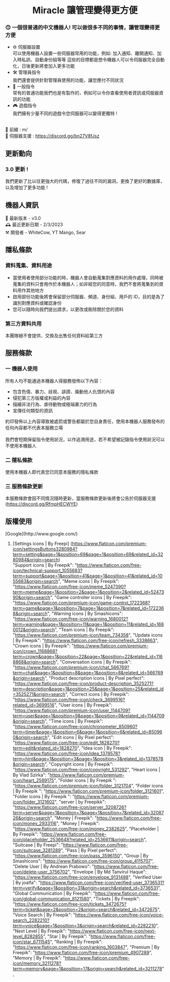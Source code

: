   <h1 align="center">Miracle 讓管理變得更方便</h1>

### 🙃 一個很普通的中文機器人! 可以做很多不同的事情，讓管理變得更方便

- ⚙️ 伺服器設置<br/>
  可以使用機器人設置一些伺服器常用的功能，例如: 加入通知、離開通知、加入時私訊、自動身份組等等
  這些的目標都是想令機器人可以令伺服器完全自動化，日後更新將會加入更多功能<br/>
- 🛠️ 管理員指令<br/>
  我們還會提供針對管理員使用的功能，讓您應付不同狀況<br/>
- 🤠 一般指令<br/>
  常有的普通功能我們也是有製作的，例如可以令你查看使用者資訊或伺服器資訊的功能<br/>
- 🎮 遊戲指令<br/>
  我們擁有少量不同的遊戲令您伺服器可以變得更獨特 !<br/><br/>

🔖 前綴 : m/<br/>
📒 伺服器支援 : https://discord.gg/bn27V8fJsz<br/>

<h2>更新動向</h2>

### 3.0 更新 !<br/>

我們更新了比以往更強大的代碼，修復了過往不同的漏洞，更換了更好的數據庫，以及增加了更多功能 !

<h2>機器人資訊</h2>
🤖 最新版本 - v3.0<br/>
🕰️ 最近更新日期 - 2/3/2023<br/>
⚒️ 開發者 - WhiteCow, YT Mango, Sear<br/>

<h2>隱私條款</h2>

### 資料蒐集、資料用途

- 當使用者使用部分功能的時，機器人會自動蒐集對應資料的用作處理，同時被蒐集的資料只會用作於本機器人；如非經您的同意時，我們不會將蒐集到的資料用作其他地方<br/>
- 啟用部份功能後將會保留部分伺服器、頻道、身份組、用戶的 ID，目的是為了識別對應資料或確認身份<br/>
- 您可以隨時向我們提出請求，以更改或刪除關於您的資料<br/>

### 第三方資料共用

本團隊絕不會提供、交換及出售任何資料給第三方<br/>

<h2>服務條款</h2>

### 一 機器人使用

所有人均不能通過本機器人得服務發佈以下內容：

- 包含色情、暴力、歧視、誹謗、煽動他人仇恨的內容
- 侵犯第三方版權或利益的內容
- 描繪非法行為、虐待動物或極端暴力的行為
- 宣傳任何類型的資訊

約印發佈以上內容導致被處罰或警告都屬於您自身責任，使用本機器人服務發布的任何內容都不代表本服務立場<br/><br/>
我們會短期保留指令使用狀況，以作追溯用途，若不希望被記錄指令使用狀況可以不使用本機器人

### 二 隱私條款

使用本機器人即代表您已同意本服務的隱私條款

### 三 服務條款更新

本服務條款會因不同情況隨時更新，當服務條款更新後將會公告於伺服器支援 (https://discord.gg/RfmpHECWYE)

<h2>版權使用</h2>
[Google](http://www.google.com/)

1. [Settings icons | By Freepi] (https://www.flaticon.com/premium-icon/settingsButtons3280984?term=setting&page=1&position=69&page=1&position=69&related_id=3280984&origin=search)<br/>
   "Support icons | By Freepik": "https://www.flaticon.com/free-icon/technical-support_1055683?term=support&page=1&position=41&page=1&position=41&related_id=1055683&origin=search",
   "Meme icons | By Freepik": "https://www.flaticon.com/free-icon/meme_5247390?term=meme&page=1&position=2&page=1&position=2&related_id=5247390&origin=search",
   "Game controller icons | By Freepik": "https://www.flaticon.com/premium-icon/game-control_1722368?term=game&page=1&position=7&page=1&position=7&related_id=1722368&origin=search",
   "Warning icons | By Smashicons": "https://www.flaticon.com/free-icon/warning_1680012?term=warning&page=1&position=11&page=1&position=11&related_id=1680012&origin=search",
   "Team icons | By Freepik": "https://www.flaticon.com/premium-icon/team_734358",
   "Update icons | By Freepik": "https://www.flaticon.com/free-icon/refresh_3338663",
   "Crown icons | By Freepik": "https://www.flaticon.com/premium-icon/crown_1168868?term=crown&page=1&position=22&page=1&position=22&related_id=1168868&origin=search",
   "Conversation icons | By Freepik": "https://www.flaticon.com/premium-icon/chat_566769?term=chat&page=1&position=8&page=1&position=8&related_id=566769&origin=search",
   "Product description icons | By Pixel perfect": "https://www.flaticon.com/free-icon/product-description_3525271?term=description&page=1&position=25&page=1&position=25&related_id=3525271&origin=search",
   "Correct icons | By Freepik": "https://www.flaticon.com/free-icon/check_3699516?related_id=3699516",
   "User icons | By Freepik": "https://www.flaticon.com/premium-icon/user_1144709?term=user&page=1&position=9&page=1&position=9&related_id=1144709&origin=search",
   "Time icons | By Freepik": "https://www.flaticon.com/free-icon/chronometer_850960?term=timer&page=1&position=6&page=1&position=6&related_id=850960&origin=search",
   "Edit icons | By Pixel perfect": "https://www.flaticon.com/free-icon/edit_1828270?term=edit&related_id=1828270",
   "Idea icon | By Freepik": "https://www.flaticon.com/free-icon/idea_1378578?term=hint&page=1&position=3&page=1&position=3&related_id=1378578&origin=search",
   "Copyright icons | By Freepik": "https://www.flaticon.com/free-icon/copyright_531292",
   "Heart icons | By Vlad Szirka": "https://www.flaticon.com/premium-icon/heart_2589175",
   "Folder icons | By Freepik ": "https://www.flaticon.com/premium-icon/folder_3121704",
   "Folder icons | By Freepik ": "https://www.flaticon.com/premium-icon/folder_3121601",
   "Folder icons | By Freepik ": "https://www.flaticon.com/premium-icon/folder_3121602",
   "server | by Freepikk": "https://www.flaticon.com/free-icon/server_3208726?term=server&page=1&position=7&page=1&position=7&related_id=3208726&origin=search",
   "Money | Freepik": "https://www.flaticon.com/free-icon/money_2933116",
   "Money | Freepik": "https://www.flaticon.com/free-icon/money_2382625",
   "Placeholder | By Freepik": "https://www.flaticon.com/free-icon/placeholder_2536648?related_id=2536611&origin=search",
   "Suitcase | By Freepi": "https://www.flaticon.com/free-icon/suitcase_3281289",
   "Pass | By Pixel perfect": "https://www.flaticon.com/free-icon/pass_3596150",
   "Group | By Smashicons": "https://www.flaticon.com/free-icon/group_4115707",
   "Delete User | By Andrean Prabowo": "https://www.flaticon.com/free-icon/delete-user_3756702",
   "Envelope | By Md Tanvirul Haque": "https://www.flaticon.com/free-icon/envelope_9131488",
   "Verified User | By joalfa": "https://www.flaticon.com/free-icon/verified-user_3736531?term=verify&page=1&position=31&origin=search&related_id=3736531",
   "Global Communication | By Freepik": "https://www.flaticon.com/free-icon/global-communication_8121580",
   "Tickets | By Freepik": "https://www.flaticon.com/free-icon/tickets_3472675?term=ticket&page=2&position=2&origin=search&related_id=3472675",
   "Voice Search | By Freepik": "https://www.flaticon.com/free-icon/voice-search_2282210?term=voice&page=1&position=3&origin=search&related_id=2282210",
   "Next Level | By Freepik": "https://www.flaticon.com/free-icon/next-level_8282855",
   "Star | By Freepik": "https://www.flaticon.com/free-icon/star_6711545",
   "Ranking | By Freepik": "https://www.flaticon.com/free-icon/ranking_1603847",
   "Premium | By Freepik": "https://www.flaticon.com/free-icon/premium_4907289",
   "Memory | By Freepik": "https://www.flaticon.com/free-icon/memory_3211278?term=memory&page=1&position=17&origin=search&related_id=3211278",
